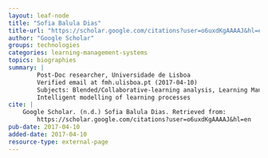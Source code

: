 ```yaml
---
layout: leaf-node
title: "Sofia Balula Dias"
title-url: "https://scholar.google.com/citations?user=o6uxdKgAAAAJ&hl=en"
author: "Google Scholar"
groups: technologies
categories: learning-management-systems
topics: biographies
summary: |
    	Post-Doc researcher, Universidade de Lisboa
        Verified email at fmh.ulisboa.pt (2017-04-10)
        Subjects: Blended/Collaborative-learning analysis, Learning Management Systems,
        Intelligent modelling of learning processes
cite: |
    Google Scholar. (n.d.) Sofia Balula Dias. Retrieved from:
        https://scholar.google.com/citations?user=o6uxdKgAAAAJ&hl=en
pub-date: 2017-04-10
added-date: 2017-04-10
resource-type: external-page
---
```

